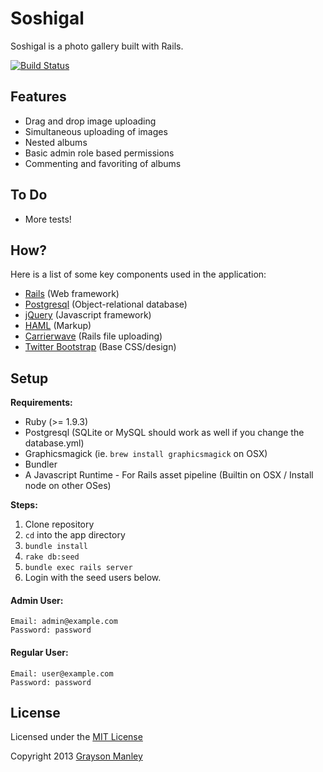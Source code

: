 Soshigal
========

Soshigal is a photo gallery built with Rails.

[![Build Status](https://secure.travis-ci.org/gmanley/soshigal.png?branch=master)](http://travis-ci.org/gmanley/soshigal)

Features
-------

* Drag and drop image uploading
* Simultaneous uploading of images
* Nested albums
* Basic admin role based permissions
* Commenting and favoriting of albums

To Do
-----
* More tests!

How?
----
Here is a list of some key components used in the application:

* [Rails](http://rubyonrails.org) (Web framework)
* [Postgresql](http://www.postgresql.org) (Object-relational database)
* [jQuery](http://jquery.com) (Javascript framework)
* [HAML](http://haml-lang.com) (Markup)
* [Carrierwave](https://github.com/jnicklas/carrierwave) (Rails file uploading)
* [Twitter Bootstrap](http://twitter.github.com/bootstrap) (Base CSS/design)

Setup
-----
__Requirements:__

* Ruby (>= 1.9.3)
* Postgresql (SQLite or MySQL should work as well if you change the database.yml)
* Graphicsmagick (ie. `brew install graphicsmagick` on OSX)
* Bundler
* A Javascript Runtime - For Rails asset pipeline (Builtin on OSX / Install node on other OSes)

__Steps:__

1. Clone repository
2. `cd` into the app directory
2. `bundle install`
3. `rake db:seed`
4. `bundle exec rails server`
5. Login with the seed users below.

#### Admin User: ####
    Email: admin@example.com
    Password: password

#### Regular User: ####
    Email: user@example.com
    Password: password

License
-------
Licensed under the [MIT License](http://creativecommons.org/licenses/MIT/)

Copyright 2013 [Grayson Manley](https://github.com/gmanley)
